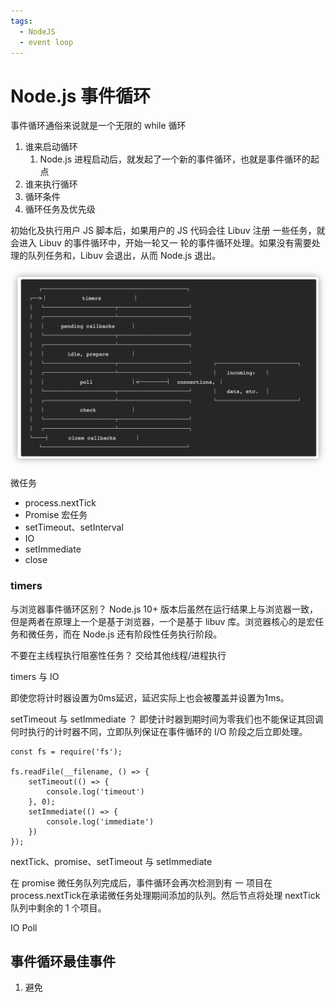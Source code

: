 ```yaml
---
tags:
  - NodeJS
  - event loop
---
```


# Node.js 事件循环

事件循环通俗来说就是一个无限的 while 循环

1. 谁来启动循环
   1. Node.js 进程启动后，就发起了一个新的事件循环，也就是事件循环的起点
2. 谁来执行循环
3. 循环条件
4. 循环任务及优先级



初始化及执行用户 JS 脚本后，如果用户的 JS 代码会往 Libuv 注册
一些任务，就会进入 Libuv 的事件循环中，开始一轮又一
轮的事件循环处理。如果没有需要处理的队列任务和，Libuv 会退出，从而 Node.js 退出。

![image-20210316173228321](${images}/image-20210316173228321.png)


微任务
- process.nextTick
- Promise
宏任务
- setTimeout、setInterval
- IO
- setImmediate
- close

###  timers


与浏览器事件循环区别？
Node.js 10+ 版本后虽然在运行结果上与浏览器一致，但是两者在原理上一个是基于浏览器，一个是基于 libuv 库。浏览器核心的是宏任务和微任务，而在 Node.js 还有阶段性任务执行阶段。


不要在主线程执行阻塞性任务？
交给其他线程/进程执行

timers 与 IO

即使您将计时器设置为0ms延迟，延迟实际上也会被覆盖并设置为1ms。

setTimeout 与 setImmediate ？
即使计时器到期时间为零我们也不能保证其回调何时执行的计时器不同，立即队列保证在事件循环的 I/O 阶段之后立即处理。
```
const fs = require('fs');

fs.readFile(__filename, () => {
    setTimeout(() => {
        console.log('timeout')
    }, 0);
    setImmediate(() => {
        console.log('immediate')
    })
});
```

nextTick、promise、setTimeout 与 setImmediate

在 promise 微任务队列完成后，事件循环会再次检测到有 一 项目在 process.nextTick在承诺微任务处理期间添加的队列。然后节点将处理 nextTick 队列中剩余的 1 个项目。

IO Poll

## 事件循环最佳事件

1. 避免